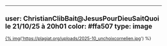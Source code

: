 ----
user: ChristianClibBait@JesusPourDieuSaitQuoi le 21/10/25 à 20h01
color: #ffa507
type: image
----

<a href="https://plagiat.org/uploads/2025-10_unchoixcornelien.jpg">{% img('https://plagiat.org/uploads/2025-10_unchoixcornelien.jpg') %}</a>
